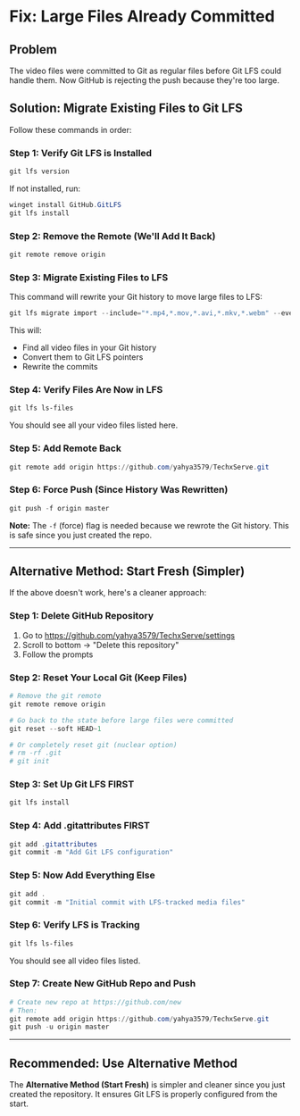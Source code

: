 # Fix: Large Files Already Committed

## Problem
The video files were committed to Git as regular files before Git LFS could handle them. Now GitHub is rejecting the push because they're too large.

## Solution: Migrate Existing Files to Git LFS

Follow these commands in order:

### Step 1: Verify Git LFS is Installed

```powershell
git lfs version
```

If not installed, run:
```powershell
winget install GitHub.GitLFS
git lfs install
```

### Step 2: Remove the Remote (We'll Add It Back)

```powershell
git remote remove origin
```

### Step 3: Migrate Existing Files to LFS

This command will rewrite your Git history to move large files to LFS:

```powershell
git lfs migrate import --include="*.mp4,*.mov,*.avi,*.mkv,*.webm" --everything
```

This will:
- Find all video files in your Git history
- Convert them to Git LFS pointers
- Rewrite the commits

### Step 4: Verify Files Are Now in LFS

```powershell
git lfs ls-files
```

You should see all your video files listed here.

### Step 5: Add Remote Back

```powershell
git remote add origin https://github.com/yahya3579/TechxServe.git
```

### Step 6: Force Push (Since History Was Rewritten)

```powershell
git push -f origin master
```

**Note:** The `-f` (force) flag is needed because we rewrote the Git history. This is safe since you just created the repo.

---

## Alternative Method: Start Fresh (Simpler)

If the above doesn't work, here's a cleaner approach:

### Step 1: Delete GitHub Repository

1. Go to https://github.com/yahya3579/TechxServe/settings
2. Scroll to bottom → "Delete this repository"
3. Follow the prompts

### Step 2: Reset Your Local Git (Keep Files)

```powershell
# Remove the git remote
git remote remove origin

# Go back to the state before large files were committed
git reset --soft HEAD~1

# Or completely reset git (nuclear option)
# rm -rf .git
# git init
```

### Step 3: Set Up Git LFS FIRST

```powershell
git lfs install
```

### Step 4: Add .gitattributes FIRST

```powershell
git add .gitattributes
git commit -m "Add Git LFS configuration"
```

### Step 5: Now Add Everything Else

```powershell
git add .
git commit -m "Initial commit with LFS-tracked media files"
```

### Step 6: Verify LFS is Tracking

```powershell
git lfs ls-files
```

You should see all video files listed.

### Step 7: Create New GitHub Repo and Push

```powershell
# Create new repo at https://github.com/new
# Then:
git remote add origin https://github.com/yahya3579/TechxServe.git
git push -u origin master
```

---

## Recommended: Use Alternative Method

The **Alternative Method (Start Fresh)** is simpler and cleaner since you just created the repository. It ensures Git LFS is properly configured from the start.

